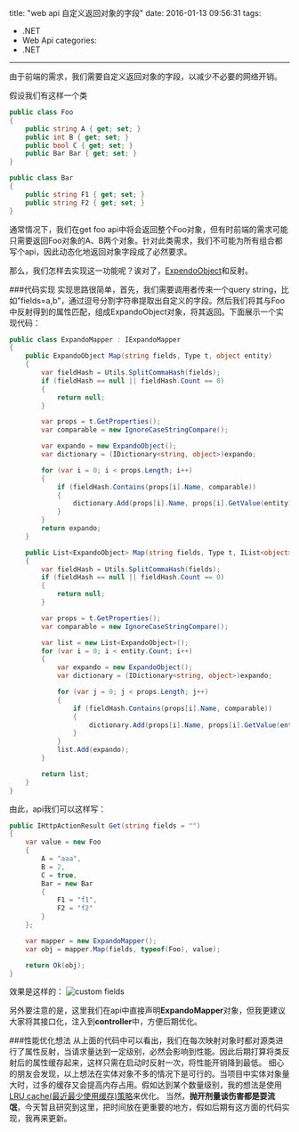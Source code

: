 title: "web api 自定义返回对象的字段"
date: 2016-01-13 09:56:31
tags:
- .NET
- Web Api
categories:
- .NET

---

由于前端的需求，我们需要自定义返回对象的字段，以减少不必要的网络开销。

假设我们有这样一个类
```csharp
public class Foo
{
    public string A { get; set; }
    public int B { get; set; }
    public bool C { get; set; }
    public Bar Bar { get; set; }
}

public class Bar
{
    public string F1 { get; set; }
    public string F2 { get; set; }
}
```
通常情况下，我们在get foo api中将会返回整个Foo对象，但有时前端的需求可能只需要返回Foo对象的A、B两个对象。针对此类需求，我们不可能为所有组合都写个api，因此动态化地返回对象字段成了必然要求。

那么，我们怎样去实现这一功能呢？诶对了，[ExpendoObject](https://msdn.microsoft.com/en-us/library/system.dynamic.expandoobject.aspx)和反射。

###代码实现
实现思路很简单，首先，我们需要调用者传来一个query string，比如"fields=a,b"，通过逗号分割字符串提取出自定义的字段。然后我们将其与Foo中反射得到的属性匹配，组成ExpandoObject对象，将其返回。下面展示一个实现代码：
```csharp
public class ExpandoMapper : IExpandoMapper
{
    public ExpandoObject Map(string fields, Type t, object entity)
    {
        var fieldHash = Utils.SplitCommaHash(fields);
        if (fieldHash == null || fieldHash.Count == 0)
        {
            return null;
        }

        var props = t.GetProperties();
        var comparable = new IgnoreCaseStringCompare();

        var expando = new ExpandoObject();
        var dictionary = (IDictionary<string, object>)expando;

        for (var i = 0; i < props.Length; i++)
        {
            if (fieldHash.Contains(props[i].Name, comparable))
            {
                dictionary.Add(props[i].Name, props[i].GetValue(entity));
            }
        }
        return expando;
    }

    public List<ExpandoObject> Map(string fields, Type t, IList<object> entity)
    {
        var fieldHash = Utils.SplitCommaHash(fields);
        if (fieldHash == null || fieldHash.Count == 0)
        {
            return null;
        }

        var props = t.GetProperties();
        var comparable = new IgnoreCaseStringCompare();

        var list = new List<ExpandoObject>();
        for (var i = 0; i < entity.Count; i++)
        {
            var expando = new ExpandoObject();
            var dictionary = (IDictionary<string, object>)expando;

            for (var j = 0; j < props.Length; j++)
            {
                if (fieldHash.Contains(props[i].Name, comparable))
                {
                    dictionary.Add(props[i].Name, props[i].GetValue(entity));
                }
            }
            list.Add(expando);
        }

        return list;
    }
}
```

由此，api我们可以这样写：
```csharp
public IHttpActionResult Get(string fields = "")
{
    var value = new Foo
    {
        A = "aaa",
        B = 2,
        C = true,
        Bar = new Bar
        {
            F1 = "f1",
            F2 = "f2"
        }
    };

    var mapper = new ExpandoMapper();
    var obj = mapper.Map(fields, typeof(Foo), value);

    return Ok(obj);
}
```
效果是这样的：
![custom fields](/img/custom_fields.png)


另外要注意的是，这里我们在api中直接声明**ExpandoMapper**对象，但我更建议大家将其接口化，注入到**controller**中，方便后期优化。

###性能优化想法
从上面的代码中可以看出，我们在每次映射对象时都对源类进行了属性反射，当请求量达到一定级别，必然会影响到性能。因此后期打算将类反射后的属性缓存起来，这样只需在启动时反射一次，将性能开销降到最低。
细心的朋友会发现，以上想法在实体对象不多的情况下是可行的。当项目中实体对象量大时，过多的缓存又会提高内存占用。假如达到某个数量级别，我的想法是使用[LRU cache(最近最少使用缓存)策略](https://en.wikipedia.org/wiki/Cache_algorithms)来优化。
当然，**抛开剂量谈伤害都是耍流氓**，今天暂且研究到这里，把时间放在更重要的地方，假如后期有这方面的代码实现，我再来更新。
